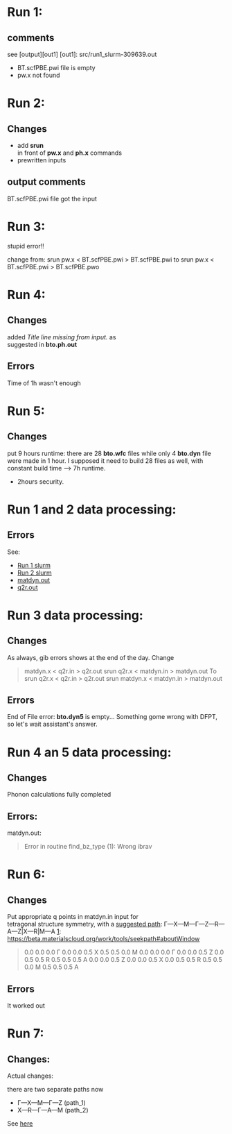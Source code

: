 # Run 1:

## comments 
see [output][out1]
[out1]: src/run1_slurm-309639.out

* BT.scfPBE.pwi file is empty
* pw.x not found

# Run 2:

## Changes

* add **srun**  
in front of **pw.x** and **ph.x** commands
* prewritten inputs

## output comments

BT.scfPBE.pwi file got the input


# Run 3:

stupid error!!

change from:
srun pw.x < BT.scfPBE.pwi > BT.scfPBE.pwi
to 
srun pw.x < BT.scfPBE.pwi > BT.scfPBE.pwo


# Run 4:

## Changes

added _Title line missing from input._ as  
suggested in **bto.ph.out**

## Errors

Time of 1h wasn't enough

# Run 5:

## Changes 

put 9 hours runtime:
there are 28 **bto.wfc** files while only
4 **bto.dyn** file were made in 1 hour.
I supposed it need to build 28 files as well, 
with constant build time --> 7h runtime.
+ 2hours security.

# Run 1 and 2 data processing:

## Errors

See:
* [Run 1 slurm][1]
* [Run 2 slurm][2]
 * [matdyn.out][3] 
 * [q2r.out][4]

[1]: src/pltrun1_slurm-309736.out
[2]: src/pltrun2_slurm-309737.out
[3]: src/pltrun2/matdyn.out
[4]: src/pltrun2/q2r.out

# Run 3 data processing:

## Changes
As always, gib errors shows at the end of the day.
Change 
> matdyn.x < q2r.in > q2r.out
> srun q2r.x < matdyn.in > matdyn.out
To
> srun q2r.x < q2r.in > q2r.out
> srun matdyn.x < matdyn.in > matdyn.out

## Errors

End of File error: **bto.dyn5** is empty...
Something gome wrong with DFPT, so let's wait 
assistant's answer.


# Run 4 an 5 data processing:

## Changes

Phonon calculations fully completed


## Errors:

matdyn.out:
>Error in routine find_bz_type (1):
>Wrong ibrav

# Run 6:

## Changes

Put appropriate q points in matdyn.in input for  
tetragonal structure symmetry, with a [suggested path][1]:
Γ—X—M—Γ—Z—R—A—Z|X—R|M—A 
[1]: https://beta.materialscloud.org/work/tools/seekpath#aboutWindow

>0.0  0.0  0.0 Γ
>0.0  0.0  0.5 X
>0.5  0.5  0.0 M
>0.0  0.0  0.0 Γ
>0.0  0.0  0.5 Z
>0.0  0.5  0.5 R
>0.5  0.5  0.5 A
>0.0  0.0  0.5 Z
>0.0  0.0  0.5 X
>0.0  0.5  0.5 R
>0.5  0.5  0.0 M
>0.5  0.5  0.5 A

## Errors

It worked out

# Run 7: 

## Changes:

Actual changes:

there are two separate paths now

* Γ—X—M—Γ—Z (path_1)
* X—R—Γ—A—M (path_2)

See [here][path]

[path]: https://satori.ims.uconn.edu/phonon-dispersion-batio3/